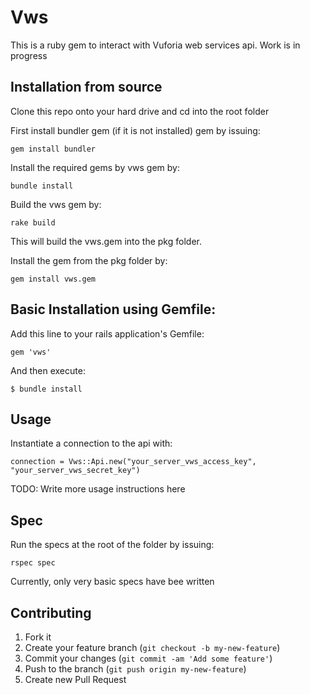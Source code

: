 # Vws

This is a ruby gem to interact with Vuforia web services api. Work is in progress

## Installation from source

Clone this repo onto your hard drive and cd into the root folder

First install bundler gem (if it is not installed) gem by issuing:

    gem install bundler

Install the required gems by vws gem by:

    bundle install

Build the vws gem by:

    rake build

This will build the vws.gem into the pkg folder.

Install the gem from the pkg folder by:

    gem install vws.gem


## Basic Installation using Gemfile: 

Add this line to your rails application's Gemfile:

    gem 'vws'

And then execute:

    $ bundle install



## Usage

Instantiate a connection to the api with:

    connection = Vws::Api.new("your_server_vws_access_key", "your_server_vws_secret_key")



TODO: Write more usage instructions here


## Spec

Run the specs at the root of the folder by issuing:

    rspec spec

Currently, only very basic specs have bee written

## Contributing

1. Fork it
2. Create your feature branch (`git checkout -b my-new-feature`)
3. Commit your changes (`git commit -am 'Add some feature'`)
4. Push to the branch (`git push origin my-new-feature`)
5. Create new Pull Request
